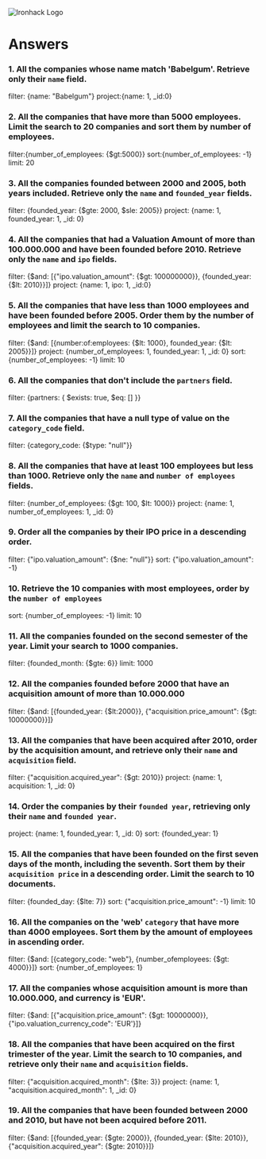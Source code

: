![Ironhack Logo](https://i.imgur.com/1QgrNNw.png)

# Answers

### 1. All the companies whose name match 'Babelgum'. Retrieve only their `name` field.
filter: {name: "Babelgum"}
project:{name: 1, _id:0}

### 2. All the companies that have more than 5000 employees. Limit the search to 20 companies and sort them by **number of employees**.
filter:{number_of_employees: {$gt:5000}}
sort:{number_of_employees: -1}
limit: 20

### 3. All the companies founded between 2000 and 2005, both years included. Retrieve only the `name` and `founded_year` fields.
filter: {founded_year: {$gte: 2000, $sle: 2005}}
project: {name: 1, founded_year: 1, _id: 0}


### 4. All the companies that had a Valuation Amount of more than 100.000.000 and have been founded before 2010. Retrieve only the `name` and `ipo` fields.
filter: {$and: [{"ipo.valuation_amount": {$gt: 100000000}}, {founded_year: {$lt: 2010}}]}
project: {name: 1, ipo: 1, _id:0}

### 5. All the companies that have less than 1000 employees and have been founded before 2005. Order them by the number of employees and limit the search to 10 companies.
filter: {$and: [{number:of:employees: {$lt: 1000}, founded_year: {$lt: 2005}}]}
project: {number_of_employees: 1, founded_year: 1, _id: 0}
sort: {number_of_employees: -1}
limit: 10

### 6. All the companies that don't include the `partners` field.
filter: {partners: { $exists: true, $eq: [] }}

<!-- todas las empresas tienen el campo partners -->
### 7. All the companies that have a null type of value on the `category_code` field.
filter: {category_code: {$type: "null"}}

### 8. All the companies that have at least 100 employees but less than 1000. Retrieve only the `name` and `number of employees` fields.
filter: {number_of_employees: {$gt: 100, $lt: 1000}}
project: {name: 1, number_of_employees: 1, _id: 0}

### 9. Order all the companies by their IPO price in a descending order.
filter: {"ipo.valuation_amount": {$ne: "null"}}
sort: {"ipo.valuation_amount": -1}

### 10. Retrieve the 10 companies with most employees, order by the `number of employees`
sort: {number_of_employees: -1}
limit: 10
### 11. All the companies founded on the second semester of the year. Limit your search to 1000 companies.
filter: {founded_month: {$gte: 6}}
limit: 1000
### 12. All the companies founded before 2000 that have an acquisition amount of more than 10.000.000
filter: {$and: [{founded_year: {$lt:2000}}, {"acquisition.price_amount": {$gt: 10000000}}]}

### 13. All the companies that have been acquired after 2010, order by the acquisition amount, and retrieve only their `name` and `acquisition` field.
filter: {"acquisition.acquired_year": {$gt: 2010}}
project: {name: 1, acquisition: 1, _id: 0}

### 14. Order the companies by their `founded year`, retrieving only their `name` and `founded year`.
project: {name: 1, founded_year: 1, _id: 0}
sort: {founded_year: 1}

### 15. All the companies that have been founded on the first seven days of the month, including the seventh. Sort them by their `acquisition price` in a descending order. Limit the search to 10 documents.
filter: {founded_day: {$lte: 7}}
sort: {"acquisition.price_amount": -1}
limit: 10

### 16. All the companies on the 'web' `category` that have more than 4000 employees. Sort them by the amount of employees in ascending order.
filter: {$and: [{category_code: "web"}, {number_ofemployees: {$gt: 4000}}]}
sort: {number_of_employees: 1}

### 17. All the companies whose acquisition amount is more than 10.000.000, and currency is 'EUR'.
filter: {$and: [{"acquisition.price_amount": {$gt: 10000000}}, {"ipo.valuation_currency_code": 'EUR'}]}

### 18. All the companies that have been acquired on the first trimester of the year. Limit the search to 10 companies, and retrieve only their `name` and `acquisition` fields.
filter: {"acquisition.acquired_month": {$lte: 3}}
project: {name: 1, "acquisition.acquired_month": 1, _id: 0}

### 19. All the companies that have been founded between 2000 and 2010, but have not been acquired before 2011.
filter: {$and: [{founded_year: {$gte: 2000}}, {founded_year: {$lte: 2010}}, 
         {"acquisition.acquired_year": {$gte: 2010}}]}
